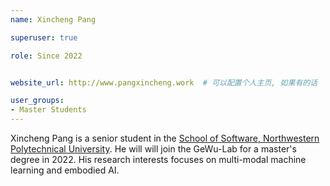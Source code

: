 ```yaml
---
name: Xincheng Pang

superuser: true

role: Since 2022


website_url: http://www.pangxincheng.work  # 可以配置个人主页, 如果有的话

user_groups:
- Master Students
---
```

Xincheng Pang is a senior student in the [School of Software, Northwestern Polytechnical University](https://www.nwpu.edu.cn/). He will will join the GeWu-Lab for a master's degree in 2022. His research interests focuses on multi-modal machine learning and embodied AI.
